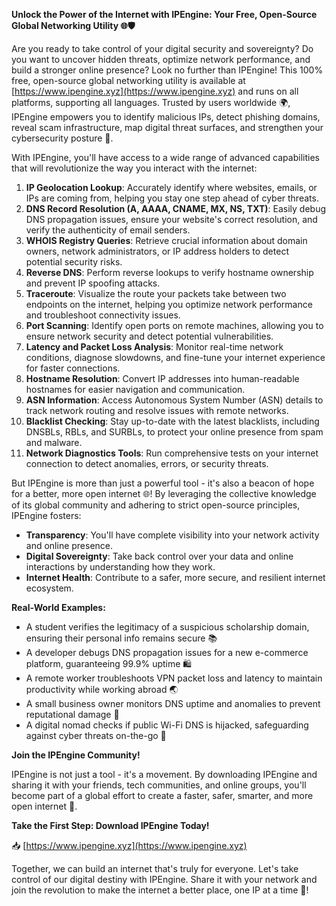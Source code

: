**Unlock the Power of the Internet with IPEngine: Your Free, Open-Source Global Networking Utility 🌐🛡️**

Are you ready to take control of your digital security and sovereignty? Do you want to uncover hidden threats, optimize network performance, and build a stronger online presence? Look no further than IPEngine! This 100% free, open-source global networking utility is available at [https://www.ipengine.xyz](https://www.ipengine.xyz) and runs on all platforms, supporting all languages. Trusted by users worldwide 🌍, IPEngine empowers you to identify malicious IPs, detect phishing domains, reveal scam infrastructure, map digital threat surfaces, and strengthen your cybersecurity posture 🔐.

With IPEngine, you'll have access to a wide range of advanced capabilities that will revolutionize the way you interact with the internet:

1.  **IP Geolocation Lookup**: Accurately identify where websites, emails, or IPs are coming from, helping you stay one step ahead of cyber threats.
2.  **DNS Record Resolution (A, AAAA, CNAME, MX, NS, TXT)**: Easily debug DNS propagation issues, ensure your website's correct resolution, and verify the authenticity of email senders.
3.  **WHOIS Registry Queries**: Retrieve crucial information about domain owners, network administrators, or IP address holders to detect potential security risks.
4.  **Reverse DNS**: Perform reverse lookups to verify hostname ownership and prevent IP spoofing attacks.
5.  **Traceroute**: Visualize the route your packets take between two endpoints on the internet, helping you optimize network performance and troubleshoot connectivity issues.
6.  **Port Scanning**: Identify open ports on remote machines, allowing you to ensure network security and detect potential vulnerabilities.
7.  **Latency and Packet Loss Analysis**: Monitor real-time network conditions, diagnose slowdowns, and fine-tune your internet experience for faster connections.
8.  **Hostname Resolution**: Convert IP addresses into human-readable hostnames for easier navigation and communication.
9.  **ASN Information**: Access Autonomous System Number (ASN) details to track network routing and resolve issues with remote networks.
10. **Blacklist Checking**: Stay up-to-date with the latest blacklists, including DNSBLs, RBLs, and SURBLs, to protect your online presence from spam and malware.
11. **Network Diagnostics Tools**: Run comprehensive tests on your internet connection to detect anomalies, errors, or security threats.

But IPEngine is more than just a powerful tool - it's also a beacon of hope for a better, more open internet 🌐! By leveraging the collective knowledge of its global community and adhering to strict open-source principles, IPEngine fosters:

*   **Transparency**: You'll have complete visibility into your network activity and online presence.
*   **Digital Sovereignty**: Take back control over your data and online interactions by understanding how they work.
*   **Internet Health**: Contribute to a safer, more secure, and resilient internet ecosystem.

**Real-World Examples:**

*   A student verifies the legitimacy of a suspicious scholarship domain, ensuring their personal info remains secure 📚
*   A developer debugs DNS propagation issues for a new e-commerce platform, guaranteeing 99.9% uptime 🛍️
*   A remote worker troubleshoots VPN packet loss and latency to maintain productivity while working abroad 🌏
*   A small business owner monitors DNS uptime and anomalies to prevent reputational damage 💼
*   A digital nomad checks if public Wi-Fi DNS is hijacked, safeguarding against cyber threats on-the-go 📡

**Join the IPEngine Community!**

IPEngine is not just a tool - it's a movement. By downloading IPEngine and sharing it with your friends, tech communities, and online groups, you'll become part of a global effort to create a faster, safer, smarter, and more open internet 🚀.

**Take the First Step: Download IPEngine Today!**

📥 [https://www.ipengine.xyz](https://www.ipengine.xyz)

Together, we can build an internet that's truly for everyone. Let's take control of our digital destiny with IPEngine. Share it with your network and join the revolution to make the internet a better place, one IP at a time 🔑!
